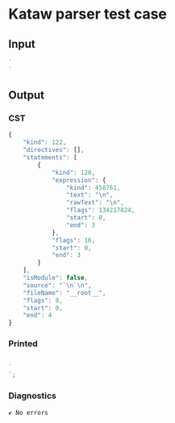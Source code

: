 # Kataw parser test case

## Input

`````js
`
`

`````

## Output

### CST

```javascript
{
    "kind": 122,
    "directives": [],
    "statements": [
        {
            "kind": 120,
            "expression": {
                "kind": 458761,
                "text": "\n",
                "rawText": "\n",
                "flags": 134217824,
                "start": 0,
                "end": 3
            },
            "flags": 16,
            "start": 0,
            "end": 3
        }
    ],
    "isModule": false,
    "source": "`\n`\n",
    "fileName": "__root__",
    "flags": 0,
    "start": 0,
    "end": 4
}
```

### Printed

```javascript

`
`;

```

### Diagnostics

```javascript
✔ No errors
```

